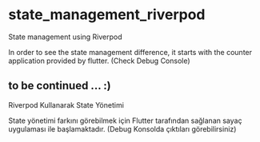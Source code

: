 # state_management_riverpod

State management using Riverpod

In order to see the state management difference, it starts with the counter application provided by flutter.
(Check Debug Console)

to be continued ... :)
----

Riverpod Kullanarak State Yönetimi

State yönetimi farkını görebilmek için Flutter tarafından sağlanan sayaç uygulaması ile başlamaktadır.
(Debug Konsolda çıktıları görebilirsiniz)



